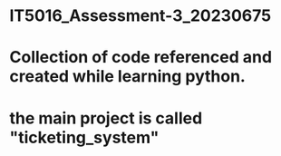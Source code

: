 ﻿# IT5016_Assessment-3_20230675
# Collection of code referenced and created while learning python.
# the main project is called "ticketing_system"
